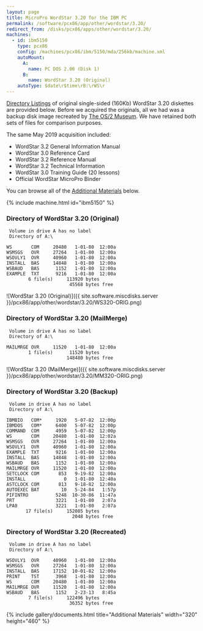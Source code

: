 ```yaml
---
layout: page
title: MicroPro WordStar 3.20 for the IBM PC
permalink: /software/pcx86/app/other/wordstar/3.20/
redirect_from: /disks/pcx86/apps/other/wordstar/3.20/
machines:
  - id: ibm5150
    type: pcx86
    config: /machines/pcx86/ibm/5150/mda/256kb/machine.xml
    autoMount:
      A:
        name: PC DOS 2.00 (Disk 1)
      B:
        name: WordStar 3.20 (Original)
    autoType: $date\r$time\rB:\rWS\r
---
```


[Directory Listings](#directory-of-wordstar-320-original) of original single-sided (160Kb)
WordStar 3.20 diskettes are provided below.  Before we acquired the originals, all we had was a
backup disk image recreated by [The OS/2 Museum](http://www.os2museum.com/).  We have retained both
sets of files for comparison purposes.

The same May 2019 acquisition included:

- WordStar 3.2 General Information Manual
- WordStar 3.0 Reference Card
- WordStar 3.2 Reference Manual
- WordStar 3.2 Technical Information
- WordStar 3.0 Training Guide (20 lessons)
- Official WordStar MicroPro Binder

You can browse all of the [Additional Materials](#additional-materials) below.

{% include machine.html id="ibm5150" %}

### Directory of WordStar 3.20 (Original)

     Volume in drive A has no label
     Directory of A:\

    WS       COM     20480   1-01-80  12:00a
    WSMSGS   OVR     27264   1-01-80  12:00a
    WSOVLY1  OVR     40960   1-01-80  12:00a
    INSTALL  BAS     14848   1-01-80  12:00a
    WSBAUD   BAS      1152   1-01-80  12:00a
    EXAMPLE  TXT      9216   1-01-80  12:00a
            6 file(s)     113920 bytes
                           45568 bytes free

![WordStar 3.20 (Original)]({{ site.software.miscdisks.server }}/pcx86/app/other/wordstar/3.20/WS320-ORIG.png)

### Directory of WordStar 3.20 (MailMerge)

     Volume in drive A has no label
     Directory of A:\

    MAILMRGE OVR     11520   1-01-80  12:00a
            1 file(s)      11520 bytes
                          148480 bytes free

![WordStar 3.20 (MailMerge)]({{ site.software.miscdisks.server }}/pcx86/app/other/wordstar/3.20/MM320-ORIG.png)

### Directory of WordStar 3.20 (Backup)

     Volume in drive A has no label
     Directory of A:\

    IBMBIO   COM*     1920   5-07-82  12:00p
    IBMDOS   COM*     6400   5-07-82  12:00p
    COMMAND  COM      4959   5-07-82  12:00p
    WS       COM     20480   1-01-80  12:02a
    WSMSGS   OVR     27264   1-01-80  12:00a
    WSOVLY1  OVR     40960   1-01-80  12:00a
    EXAMPLE  TXT      9216   1-01-80  12:00a
    INSTALL  BAS     14848   1-01-80  12:00a
    WSBAUD   BAS      1152   1-01-80  12:00a
    MAILMRGE OVR     11520   1-01-80  12:00a
    SETCLOCK COM       853   9-19-82  12:00a
    INSTALL              0   1-01-80  12:40a
    ASTCLOCK COM       813   9-18-82  12:00a
    AUTOEXEC BAT        10   5-24-84   1:57p
    PIFINTRO          5248  10-30-86  11:47a
    PRT               3221   1-01-80   2:07a
    LPA0              3221   1-01-80   2:07a
           17 file(s)     152085 bytes
                            2048 bytes free

### Directory of WordStar 3.20 (Recreated)

     Volume in drive A has no label
     Directory of A:\

    WSOVLY1  OVR     40960   1-01-80  12:00a
    WSMSGS   OVR     27264   1-01-80  12:00a
    INSTALL  BAS     17152  10-01-82  12:00a
    PRINT    TST      3968   1-01-80  12:00a
    WS       COM     20480   1-01-80  12:00a
    MAILMRGE OVR     11520   1-01-80  12:00a
    WSBAUD   BAS      1152   2-23-13   8:45a
            7 file(s)     122496 bytes
                           36352 bytes free

<!-- Documentation -->

{% include gallery/documents.html title="Additional Materials" width="320" height="460" %}
